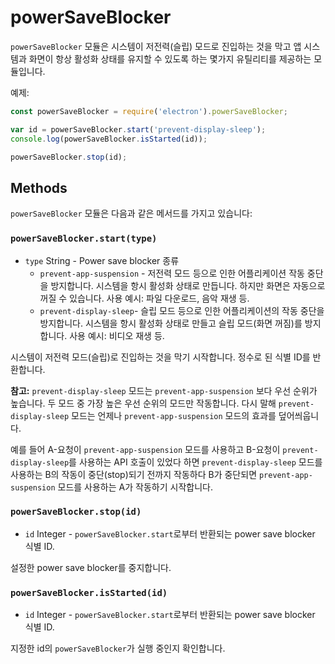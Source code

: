 # powerSaveBlocker

`powerSaveBlocker` 모듈은 시스템이 저전력(슬립) 모드로 진입하는 것을 막고 앱 시스템과
화면이 항상 활성화 상태를 유지할 수 있도록 하는 몇가지 유틸리티를 제공하는 모듈입니다.

예제:

```javascript
const powerSaveBlocker = require('electron').powerSaveBlocker;

var id = powerSaveBlocker.start('prevent-display-sleep');
console.log(powerSaveBlocker.isStarted(id));

powerSaveBlocker.stop(id);
```

## Methods

`powerSaveBlocker` 모듈은 다음과 같은 메서드를 가지고 있습니다:

### `powerSaveBlocker.start(type)`

* `type` String - Power save blocker 종류
  * `prevent-app-suspension` - 저전력 모드 등으로 인한 어플리케이션 작동 중단을
    방지합니다. 시스템을 항시 활성화 상태로 만듭니다. 하지만 화면은 자동으로 꺼질 수
    있습니다. 사용 예시: 파일 다운로드, 음악 재생 등.
  * `prevent-display-sleep`- 슬립 모드 등으로 인한 어플리케이션의 작동 중단을
    방지합니다. 시스템을 항시 활성화 상태로 만들고 슬립 모드(화면 꺼짐)를 방지합니다.
    사용 예시: 비디오 재생 등.

시스템이 저전력 모드(슬립)로 진입하는 것을 막기 시작합니다. 정수로 된 식별 ID를
반환합니다.

**참고:** `prevent-display-sleep` 모드는 `prevent-app-suspension` 보다 우선 순위가
높습니다. 두 모드 중 가장 높은 우선 순위의 모드만 작동합니다. 다시 말해
`prevent-display-sleep` 모드는 언제나 `prevent-app-suspension` 모드의 효과를
덮어씌웁니다.

예를 들어 A-요청이 `prevent-app-suspension` 모드를 사용하고 B-요청이
`prevent-display-sleep`를 사용하는 API 호출이 있었다 하면 `prevent-display-sleep`
모드를 사용하는 B의 작동이 중단(stop)되기 전까지 작동하다 B가 중단되면
`prevent-app-suspension` 모드를 사용하는 A가 작동하기 시작합니다.

### `powerSaveBlocker.stop(id)`

* `id` Integer - `powerSaveBlocker.start`로부터 반환되는 power save blocker 식별
ID.

설정한 power save blocker를 중지합니다.

### `powerSaveBlocker.isStarted(id)`

* `id` Integer - `powerSaveBlocker.start`로부터 반환되는 power save blocker 식별
ID.

지정한 id의 `powerSaveBlocker`가 실행 중인지 확인합니다.
